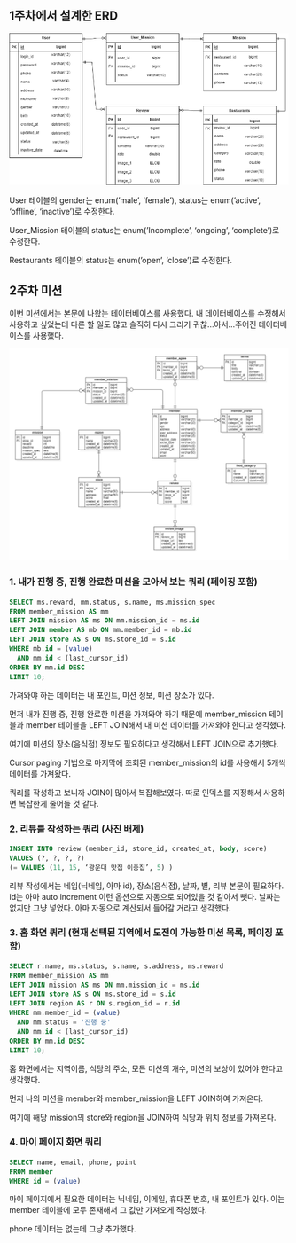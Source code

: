 ## **1주차에서 설계한 ERD**

![week1_My_ERD](week1_My_ERD.png)

User 테이블의 gender는 enum(’male’, ‘female’), status는 enum(’active’, ‘offline’, ‘inactive’)로 수정한다.

User_Mission 테이블의 status는 enum(’Incomplete’, ‘ongoing’, ‘complete’)로 수정한다.

Restaurants 테이블의 status는 enum(’open’, ‘close’)로 수정한다.

## **2주차 미션**

이번 미션에서는 본문에 나왔는 테이터베이스를 사용했다. 내 데이터베이스를 수정해서 사용하고 싶었는데 다른 할 일도 많고 솔직히 다시 그리기 귀찮…아서…주어진 데이터베이스를 사용했다.

![week2_ERD](week2_ERD.png)

### 1. **내가 진행 중, 진행 완료한 미션을 모아서 보는 쿼리 (페이징 포함)**

```sql
SELECT ms.reward, mm.status, s.name, ms.mission_spec
FROM member_mission AS mm
LEFT JOIN mission AS ms ON mm.mission_id = ms.id
LEFT JOIN member AS mb ON mm.member_id = mb.id
LEFT JOIN store AS s ON ms.store_id = s.id
WHERE mb.id = (value)
  AND mm.id < (last_cursor_id)
ORDER BY mm.id DESC
LIMIT 10;
```

가져와야 하는 데이터는 내 포인트, 미션 정보, 미션 장소가 있다.

먼저 내가 진행 중, 진행 완료한 미션을 가져와야 하기 때문에 member_mission 테이블과 member 테이블을 LEFT JOIN해서 내 미션 데이터를 가져와야 한다고 생각했다.

여기에 미션의 장소(음식점) 정보도 필요하다고 생각해서 LEFT JOIN으로 추가했다.

Cursor paging 기법으로 마지막에 조회된 member_mission의 id를 사용해서 5개씩 데이터를 가져왔다.

쿼리를 작성하고 보니까 JOIN이 많아서 복잡해보였다. 따로 인덱스를 지정해서 사용하면 복잡한게 줄어들 것 같다.

### 2. **리뷰를 작성하는 쿼리 (사진 배제)**

```sql
INSERT INTO review (member_id, store_id, created_at, body, score)
VALUES (?, ?, ?, ?)
(= VALUES (11, 15, ‘광운대 맛집 이층집’, 5) )
```

리뷰 작성에서는 네임(닉네임, 아마 id), 장소(음식점), 날짜, 별, 리뷰 본문이 필요하다. id는 아마 auto increment 이런 옵션으로 자동으로 되어있을 것 같아서 뺏다. 날짜는 없지만 그냥 넣었다. 아마 자동으로 계산되서 들어갈 거라고 생각했다.

### 3. **홈 화면 쿼리 (현재 선택된 지역에서 도전이 가능한 미션 목록, 페이징 포함)**

```sql
SELECT r.name, ms.status, s.name, s.address, ms.reward
FROM member_mission AS mm
LEFT JOIN mission AS ms ON mm.mission_id = ms.id
LEFT JOIN store AS s ON ms.store_id = s.id
LEFT JOIN region AS r ON s.region_id = r.id
WHERE mm.member_id = (value)
  AND mm.status = '진행 중'
  AND mm.id < (last_cursor_id)
ORDER BY mm.id DESC
LIMIT 10;
```

홈 화면에서는 지역이름, 식당의 주소, 모든 미션의 개수, 미션의 보상이 있어야 한다고 생각했다.

먼저 나의 미션을 member와 member_mission을 LEFT JOIN하여 가져온다.

여기에 해당 mission의 store와 region을 JOIN하여 식당과 위치 정보를 가져온다.

### 4. **마이 페이지 화면 쿼리**

```sql
SELECT name, email, phone, point
FROM member
WHERE id = (value)
```

마이 페이지에서 필요한 데이터는 닉네임, 이메일, 휴대폰 번호, 내 포인트가 있다. 이는 member 테이블에 모두 존재해서 그 값만 가져오게 작성했다.

phone 데이터는 없는데 그냥 추가했다.